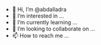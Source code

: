 - 👋 Hi, I’m @abdalladra
- 👀 I’m interested in ...
- 🌱 I’m currently learning ...
- 💞️ I’m looking to collaborate on ...
- 📫 How to reach me ...

<!---
abdalladra/abdalladra is a ✨ special ✨ repository because its `README.md` (this file) appears on your GitHub profile.
You can click the Preview link to take a look at your changes.
--->
